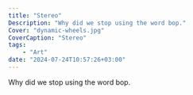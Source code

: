 ```yaml
---
title: "Stereo"
Description: "Why did we stop using the word bop."
Cover: "dynamic-wheels.jpg"
CoverCaption: "Stereo"
tags:
    - "Art"
date: "2024-07-24T10:57:26+03:00"
---
```


Why did we stop using the word bop.